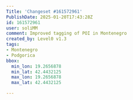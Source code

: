 ```yaml
---
Title: 'Changeset #161572961'
PublishDate: 2025-01-20T17:43:28Z
id: 161572961
user: soliMM
comment: Improved tagging of POI in Montenegro
created_by: Level0 v1.3
tags:
- Montenegro
- Podgorica
bbox:
  min_lon: 19.2656878
  min_lat: 42.4432125
  max_lon: 19.2656878
  max_lat: 42.4432125

---
```

